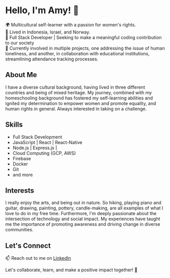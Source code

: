 # Hello, I'm Amy! 👋

🌍 Multicultural self-learner with a passion for women's rights.\
🏡 Lived in Indonesia, Israel, and Norway.\
💼 Full Stack Developer | Seeking to make a meaningful coding contribution to our society\
🔭 Currently involved in multiple projects, one addressing the issue of human loneliness, and another, in collaboration with educational institutions, streamlining attendance tracking processes.
## About Me

I have a diverse cultural background, having lived in three different countries and being of mixed heritage. My journey, combined with my homeschooling background has fostered my self-learning abilities and ignited my determination to empower women and promote equality, and human rights in general. Always interested in taking on a challenge.

## Skills

- Full Stack Development
- JavaScript | React | React-Native
- Node.js | Express.js | 
- Cloud Computing (GCP, AWS)
- Firebase
- Docker
- Git
- and more

## Interests

I really enjoy the arts, and being out in nature. So hiking, playing piano and guitar, drawing, painting, pottery, candle-making, are all examples of what I love to do in my free time. Furthermore, I'm deeply passionate about the intersection of technology and social impact. My experiences have taught me the importance of promoting awareness and driving change in diverse communities.

## Let's Connect

📫 Reach out to me on [LinkedIn](https://www.linkedin.com/in/amy-skaletzky/)

Let's collaborate, learn, and make a positive impact together! 💪
<!--
**amyskaletzky/amyskaletzky** is a ✨ _special_ ✨ repository because its `README.md` (this file) appears on your GitHub profile.

Here are some ideas to get you started:

- 🔭 I’m currently working on ...
- 🌱 I’m currently learning ...
- 👯 I’m looking to collaborate on ...
- 🤔 I’m looking for help with ...
- 💬 Ask me about ...
- 📫 How to reach me: ...
- 😄 Pronouns: ...
- ⚡ Fun fact: ...
-->
